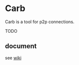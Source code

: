 # Carb

Carb is a tool for p2p connections.

TODO

## document

see [wiki](https://github.com/vang1ong7ang/carb/wiki)